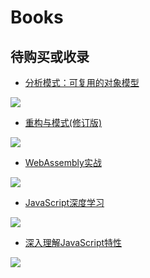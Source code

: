 # Books

## 待购买或收录
- [分析模式：可复用的对象模型](https://item.jd.com/12742629.html)

![](https://img14.360buyimg.com/n1/jfs/t1/138870/29/10847/136481/5f87d06fE8fe1ec4f/5dcb01098fcad455.jpg)
- [重构与模式(修订版)](https://item.jd.com/13158056.html)

![](https://img11.360buyimg.com/n1/jfs/t1/169976/33/13358/60413/60542154E081bd3d2/6899c2f733027aea.jpg)
- [WebAssembly实战](https://item.jd.com/13223744.html)

![](https://img14.360buyimg.com/n1/jfs/t1/186620/6/535/87128/608a2731Edd00e399/3ae4e8a8a917ab1a.jpg)
- [JavaScript深度学习](https://item.jd.com/12831791.html)

![](https://img11.360buyimg.com/n1/jfs/t1/170761/3/18394/131387/6076a5b3E214111f6/e962c50f2c5541bb.jpg)
- [深入理解JavaScript特性](https://item.jd.com/12612618.html)

![](https://img13.360buyimg.com/n1/jfs/t30097/96/1473913874/126044/614a2e26/5ce228bcNd1a213e1.jpg)
